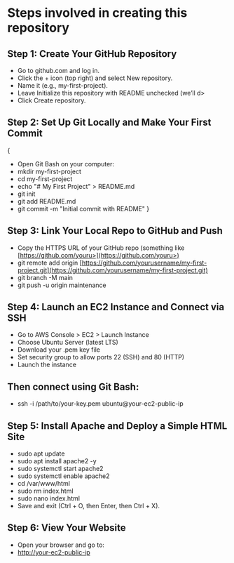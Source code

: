 <h1>Steps involved in creating this repository</h1>

## Step 1: Create Your GitHub Repository
- Go to github.com and log in.
- Click the + icon (top right) and select New repository.
- Name it (e.g., my-first-project).
- Leave Initialize this repository with README unchecked (we’ll d>
- Click Create repository.

## Step 2: Set Up Git Locally and Make Your First Commit
{
- Open Git Bash on your computer:
- mkdir my-first-project
- cd my-first-project
- echo "# My First Project" > README.md
- git init
- git add README.md
- git commit -m "Initial commit with README"
}

## Step 3: Link Your Local Repo to GitHub and Push
- Copy the HTTPS URL of your GitHub repo (something like [https://github.com/youru>](https://github.com/youru>)
- git remote add origin [https://github.com/yourusername/my-first-project.git](https://github.com/yourusername/my-first-project.git)
- git branch -M main
- git push -u origin maintenance

## Step 4: Launch an EC2 Instance and Connect via SSH
- Go to AWS Console > EC2 > Launch Instance
- Choose Ubuntu Server (latest LTS)
- Download your .pem key file
- Set security group to allow ports 22 (SSH) and 80 (HTTP)
- Launch the instance

## Then connect using Git Bash:
- ssh -i /path/to/your-key.pem ubuntu\@your-ec2-public-ip

## Step 5: Install Apache and Deploy a Simple HTML Site
- sudo apt update
- sudo apt install apache2 -y
- sudo systemctl start apache2
- sudo systemctl enable apache2
- cd /var/www/html
- sudo rm index.html
- sudo nano index.html
- Save and exit (Ctrl + O, then Enter, then Ctrl + X).

## Step 6: View Your Website
- Open your browser and go to:
- [http://your-ec2-public-ip](http://your-ec2-public-ip)


